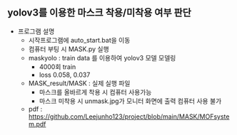 ## yolov3를 이용한 마스크 착용/미착용 여부 판단
- 프로그램 설명
    + 시작프로그램에 auto_start.bat을 이동
    + 컴퓨터 부팅 시 MASK.py 실행
    + maskyolo : train data 를 이용하여 yolov3 모델 모델링
        + 4000회 train
        + loss 0.058, 0.037
    + MASK_result/MASK : 실제 실행 파일
        + 마스크를 올바르게 착용 시 컴퓨터 사용가능
        + 마스크 미착용 시 unmask.jpg가 모니터 화면에 출력 컴퓨터 사용 불가
    + pdf : https://github.com/Leejunho123/project/blob/main/MASK/MOFsystem.pdf